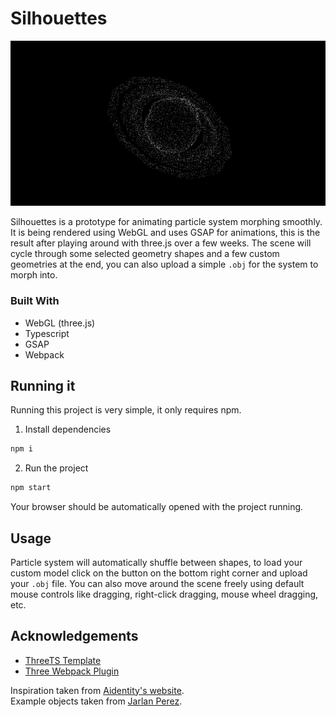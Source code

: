 # Silhouettes

[![Product Name Screen Shot][preview-screenshot]](https://example.com)

Silhouettes is a prototype for animating particle system morphing smoothly. It is being rendered using WebGL and uses GSAP for animations, this is the result after playing around with three.js over a few weeks. The scene will cycle through some selected geometry shapes and a few custom geometries at the end, you can also upload a simple `.obj` for the system to morph into.

### Built With
* WebGL (three.js)
* Typescript
* GSAP
* Webpack



<!-- GETTING STARTED -->
## Running it

Running this project is very simple, it only requires npm.

1. Install dependencies
```sh
npm i
```
2. Run the project
```sh
npm start
```
Your browser should be automatically opened with the project running.

## Usage

Particle system will automatically shuffle between shapes, to load your custom model click on the button on the bottom right corner and upload your `.obj` file.
You can also move around the scene freely using default mouse controls like dragging, right-click dragging, mouse wheel dragging, etc.

## Acknowledgements
* [ThreeTS Template](https://github.com/marquizzo/three.ts-template)
* [Three Webpack Plugin](https://github.com/wildpeaks/package-three-webpack-plugin)

Inspiration taken from [Aidentity's website](https://www.aidentity.sg/).\
Example objects taken from [Jarlan Perez](https://poly.google.com/user/4lZfAdz3x3X).

[preview-screenshot]: images/example.png